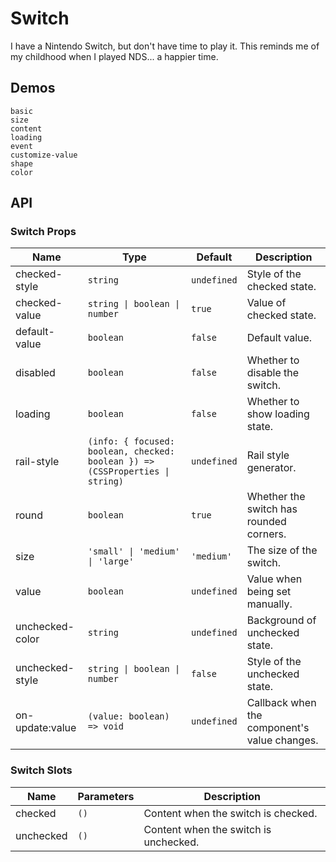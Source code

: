 # Switch

I have a Nintendo Switch, but don't have time to play it. This reminds me of my childhood when I played NDS... a happier time.

## Demos

```demo
basic
size
content
loading
event
customize-value
shape
color
```

## API

### Switch Props

| Name | Type | Default | Description |
| --- | --- | --- | --- |
| checked-style | `string` | `undefined` | Style of the checked state. |
| checked-value | `string \| boolean \| number` | `true` | Value of checked state. |
| default-value | `boolean` | `false` | Default value. |
| disabled | `boolean` | `false` | Whether to disable the switch. |
| loading | `boolean` | `false` | Whether to show loading state. |
| rail-style | `(info: { focused: boolean, checked: boolean }) => (CSSProperties \| string)` | `undefined` | Rail style generator. |
| round | `boolean` | `true` | Whether the switch has rounded corners.   |
| size | `'small' \| 'medium' \| 'large'` | `'medium'` | The size of the switch. |
| value | `boolean` | `undefined` | Value when being set manually. |
| unchecked-color | `string` | `undefined` | Background of unchecked state. |
| unchecked-style | `string \| boolean \| number` | `false` | Style of the unchecked state. |
| on-update:value | `(value: boolean) => void` | `undefined` | Callback when the component's value changes. |

### Switch Slots

| Name      | Parameters | Description                           |
| --------- | ---------- | ------------------------------------- |
| checked   | `()`       | Content when the switch is checked.   |
| unchecked | `()`       | Content when the switch is unchecked. |
